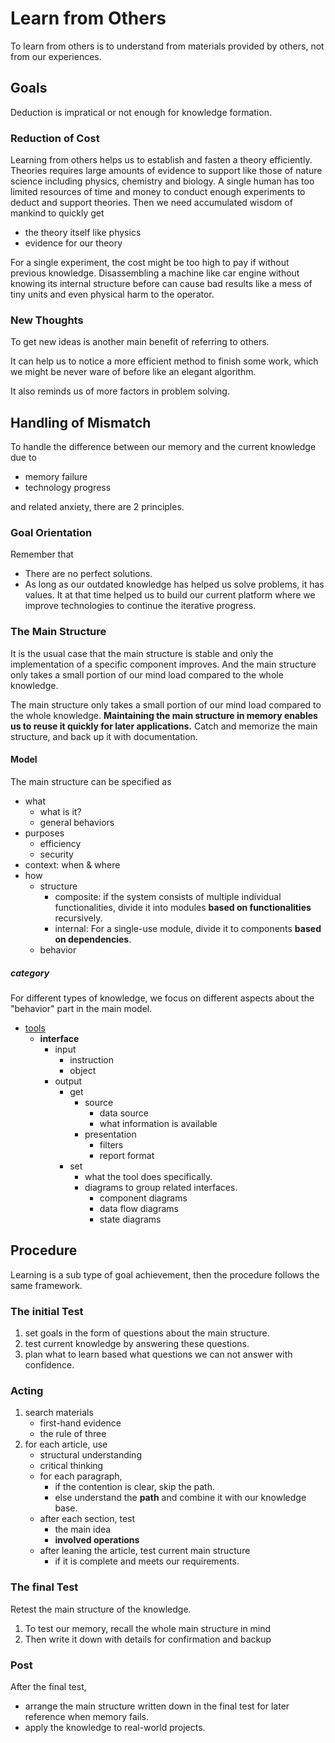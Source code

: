# Learn from Others

To learn from others is to understand from materials provided by others, not from our experiences.

## Goals

Deduction is impratical or not enough for knowledge formation.

### Reduction of Cost

Learning from others helps us to establish and fasten a theory efficiently. Theories requires
large amounts of evidence to support like those of nature science including physics, chemistry and biology. A single human has too limited resources of time and money to conduct enough experiments to deduct and support theories. Then we need accumulated wisdom of mankind to quickly get
	
- the theory itself like physics
- evidence for our theory   

For a single experiment, the cost might be too high to pay if without previous knowledge. Disassembling a machine like car engine without knowing its internal structure before can cause bad results like a mess of tiny units and even physical harm to the operator.

### New Thoughts

To get new ideas is another main benefit of referring to others. 

It can help us to notice a more efficient method to finish some work, which we might be never ware of before like an elegant algorithm.

It also reminds us of more factors in problem solving.

## Handling of Mismatch

To handle the difference between our memory and the current knowledge due to

- memory failure
- technology progress

and related anxiety, there are 2 principles.

### Goal Orientation

Remember that
- There are no perfect solutions.
- As long as our outdated knowledge has helped us solve problems, it has values. It at that time helped us to build our current platform where we improve technologies to continue the iterative progress.

### The Main Structure

It is the usual case that the main structure is stable and only the implementation of a specific component improves. And the main structure only takes a small portion of our mind load compared to the whole knowledge. 

The main structure only takes a small portion of our mind load compared to the whole knowledge. **Maintaining the main structure in memory enables us to reuse it quickly for later applications.** Catch and memorize the main structure, and back up it with documentation.

#### Model

The main structure can be specified as

- what
	- what is it?
	- general behaviors
- purposes
	- efficiency
	- security
- context: when & where
- how
	- structure
		- composite: if the system consists of multiple individual functionalities, divide it into modules **based on functionalities** recursively.
		- internal: For a single-use module, divide it to components **based on dependencies**.
	- behavior

##### category

For different types of knowledge, we focus on different aspects about the "behavior" part in the main model.

- [tools](../models/tool.md#tool)
	- **interface**
		- input
			- instruction
			- object
		- output
			- get
				- source
					- data source
					- what information is available
				- presentation
					- filters
					- report format
			- set 
				- what the tool does specifically.
				- diagrams to group related interfaces.
					- component diagrams
					- data flow diagrams 
					- state diagrams

  

## Procedure

Learning is a sub type of goal achievement, then the procedure follows the same framework.

### The initial Test
	
1. set goals in the form of questions about the main structure.
2. test current knowledge by answering these questions.
3. plan what to learn based what questions we can not answer with confidence.

### Acting

1. search materials
	- first-hand evidence
	- the rule of three
2. for each article, use
	- structural understanding
	- critical thinking
	- for each paragraph, 
		- if the contention is clear, skip the path.
		- else understand the **path** and combine it with our knowledge base.
	- after each section, test
		- the main idea
		- **involved operations**
	- after leaning the article, test current main structure
		- if it is complete and meets our requirements.

### The final Test
	
Retest the main structure of the knowledge.

1. To test our memory, recall the whole main structure in mind
2. Then write it down with details for confirmation and backup 

### Post

After the final test,

- arrange the main structure written down in the final test for later reference when memory fails. 
- apply the knowledge to real-world projects.
<!--stackedit_data:
eyJoaXN0b3J5IjpbMjA4MTcyNjFdfQ==
-->